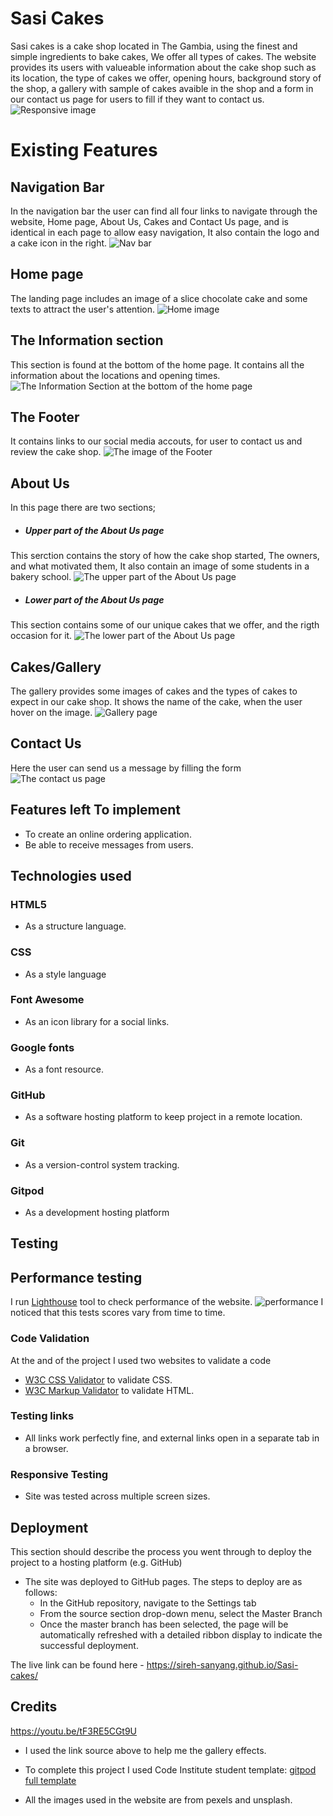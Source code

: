 # Sasi Cakes


Sasi cakes is a cake shop located in The Gambia, using the finest and simple ingredients to bake cakes, We offer all types of cakes. The website provides its users with valueable information about the cake shop such as its location, the type of cakes we offer, opening hours, background story of the shop, a gallery with sample of cakes avaible in the shop and a form in our contact us page for users to fill if they want to contact us.
![Responsive image](./assets/images/amiresponsive.png)


# Existing Features

## Navigation Bar

 In the navigation bar the user can find all four links to navigate through the website, Home page, About Us, Cakes and Contact Us page, and is identical in each page to allow easy navigation, It also contain the logo and a cake icon in the right.
![Nav bar](./assets/images/nav-bar.png)

## Home page

The landing page includes an image of a slice chocolate cake and some texts to attract the user's attention.
![Home image](./assets/images/landing-page.png)

## The Information section

This section is found at the bottom of the home page. It contains all the information about the locations and opening times.
![The Information Section at the bottom of the home page](./assets/images/info.png)

## The Footer

It contains links to our social media accouts, for user to contact us and review the cake shop.
![The image of the Footer](./assets/images/footer.png)

## About Us

In this page there are two sections;

- ##### Upper part of the About Us page
This serction contains the story of how the cake shop started, The owners, and what motivated them, It also contain an image of some students in a bakery school.
![The upper part of the About Us page](./assets/images/upper-about.png)

- ##### Lower part of the About Us page
This section contains some of our unique cakes that we offer, and the rigth occasion for it.
![The lower part of the About Us page](./assets/images/lower-about.png)

## Cakes/Gallery

The gallery provides some images of cakes and the types of cakes to expect in our cake shop. It shows the name of the cake, when the user hover on the image.
![Gallery page](./assets/images/gallery.png)

## Contact Us
Here the user can send us a message by filling the form
![The contact us page](./assets/images/contact-us.png)

## Features left To implement
 * To create an online ordering application.
 * Be able to receive messages from users.

 ## Technologies used

### HTML5
* As a structure language.

### CSS
* As a style language

### Font Awesome
* As an icon library for a social links.

### Google fonts
* As a font resource.

### GitHub
* As a software hosting platform to keep project in a remote location.

### Git
* As a version-control system tracking.

### Gitpod
* As a development hosting platform


 ## Testing

 ## Performance testing

I run [Lighthouse](https://developers.google.com/web/tools/lighthouse/) tool to check performance of the website.
![performance](./assets/images/performance-report.png)
I noticed that this tests scores vary from time to time.

 ### Code Validation
 At the and of the project I used two websites to validate a code
 
 * [W3C CSS Validator](https://jigsaw.w3.org/css-validator/) to validate CSS.
 * [W3C Markup Validator](https://validator.w3.org/) to validate HTML.

 ### Testing links
* All links work perfectly fine, and external links open in a separate tab in a browser.

### Responsive Testing

* Site was tested across multiple screen sizes.

 ## Deployment

This section should describe the process you went through to deploy the project to a hosting platform (e.g. GitHub) 

- The site was deployed to GitHub pages. The steps to deploy are as follows: 
  - In the GitHub repository, navigate to the Settings tab 
  - From the source section drop-down menu, select the Master Branch
  - Once the master branch has been selected, the page will be automatically refreshed with a detailed ribbon display to indicate the successful deployment. 

The live link can be found here - https://sireh-sanyang.github.io/Sasi-cakes/

## Credits

https://youtu.be/tF3RE5CGt9U
* I used the link source above to help me the gallery effects.

* To complete this project I used Code Institute student template: [gitpod full template](https://github.com/Code-Institute-Org/gitpod-full-template)

* All the images used in the website are from pexels and unsplash.

